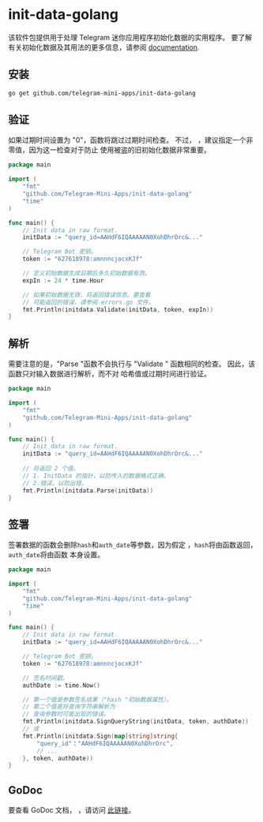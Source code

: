 # init-data-golang

该软件包提供用于处理 Telegram 迷你应用程序初始化数据的实用程序。 要了解
有关初始化数据及其用法的更多信息，请参阅
[documentation](../platform/launch-parameters.md).

## 安装

```bash
go get github.com/telegram-mini-apps/init-data-golang
```

## 验证

如果过期时间设置为 "0"，函数将跳过过期时间检查。 不过，
，建议指定一个非零值，因为这一检查对于防止
使用被盗的旧初始化数据非常重要。

```go
package main

import (
	"fmt"
	"github.com/Telegram-Mini-Apps/init-data-golang"
	"time"
)

func main() {
	// Init data in raw format.
	initData := "query_id=AAHdF6IQAAAAAN0XohDhrOrc&..."

	// Telegram Bot 密钥。
	token := "627618978:amnnncjocxKJf"

	// 定义初始数据生成日期后多久初始数据有效。
	expIn := 24 * time.Hour

	// 如果初始数据无效，将返回错误信息。要查看
	// 可能返回的错误，请参阅 errors.go 文件。
	fmt.Println(initdata.Validate(initData, token, expIn))
}
```

## 解析

需要注意的是，"Parse "函数不会执行与 "Validate "
函数相同的检查。 因此，该函数只对输入数据进行解析，而不对
哈希值或过期时间进行验证。

```go
package main

import (
    "fmt"
    "github.com/Telegram-Mini-Apps/init-data-golang"
)

func main() {
	// Init data in raw format.
	initData := "query_id=AAHdF6IQAAAAAN0XohDhrOrc&..."
	
	// 将返回 2 个值。
	// 1. InitData 的指针，以防传入的数据格式正确。
	// 2.错误，以防出错。 
	fmt.Println(initdata.Parse(initData))
}
```

## 签署

签署数据的函数会删除`hash`和`auth_date`等参数，因为假定
，`hash`将由函数返回，`auth_date`将由函数
本身设置。

```go
package main

import (
	"fmt"
	"github.com/Telegram-Mini-Apps/init-data-golang"
	"time"
)

func main() {
	// Init data in raw format.
	initData := "query_id=AAHdF6IQAAAAAN0XohDhrOrc&..."

	// Telegram Bot 密钥。
	token := "627618978:amnnncjocxKJf"

	// 签名时间戳。
	authDate := time.Now()

	// 第一个值是参数签名结果（"hash "初始数据属性）。
	// 第二个值是将查询字符串解析为
	// 查询参数时可能出现的错误。
	fmt.Println(initdata.SignQueryString(initData, token, authDate))
	// 或
	fmt.Println(initdata.Sign(map[string]string{
		"query_id"："AAHdF6IQAAAAAN0XohDhrOrc",
		// ...
	}, token, authDate))
}
```

## GoDoc

要查看 GoDoc 文档，
，请访问 [此链接](https://pkg.go.dev/github.com/telegram-mini-apps/init-data-golang)。

